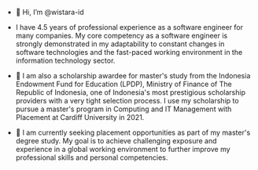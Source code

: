 - 👋 Hi, I’m @wistara-id
- I have 4.5 years of professional experience as a software engineer for many companies. My core competency as a software engineer is strongly demonstrated in my adaptability to constant changes in software technologies and the fast-paced working environment in the information technology sector.

- 🌱 I am also a scholarship awardee for master's study from the Indonesia Endowment Fund for Education (LPDP), Ministry of Finance of The Republic of Indonesia, one of Indonesia's most prestigious scholarship providers with a very tight selection process. I use my scholarship to pursue a master's program in Computing and IT Management with Placement at Cardiff University in 2021.

- 💞️ I am currently seeking placement opportunities as part of my master's degree study. My goal is to achieve challenging exposure and experience in a global working environment to further improve my professional skills and personal competencies.

<!---
wistara-id/wistara-id is a ✨ special ✨ repository because its `README.md` (this file) appears on your GitHub profile.
You can click the Preview link to take a look at your changes.
--->
